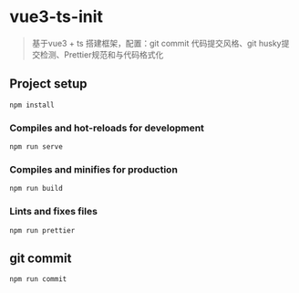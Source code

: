 # vue3-ts-init

> 基于vue3 + ts 搭建框架，配置：git commit 代码提交风格、git husky提交检测、Prettier规范和与代码格式化

## Project setup

```
npm install
```

### Compiles and hot-reloads for development

```
npm run serve
```

### Compiles and minifies for production

```
npm run build
```

### Lints and fixes files

```
npm run prettier
```

## git commit

```
npm run commit
```

